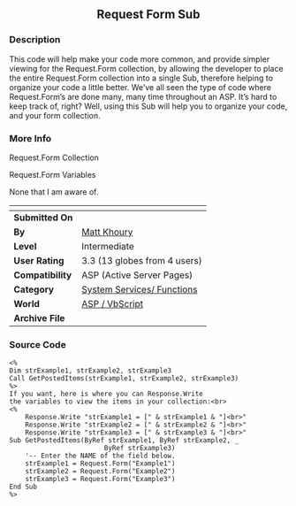 ﻿<div align="center">

## Request Form Sub


</div>

### Description

This code will help make your code more common, and provide simpler viewing for the Request.Form collection, by allowing the developer to place the entire Request.Form collection into a single Sub, therefore helping to organize your code a little better. We’ve all seen the type of code where Request.Form’s are done many, many time throughout an ASP. It’s hard to keep track of, right? Well, using this Sub will help you to organize your code, and your form collection.
 
### More Info
 
Request.Form Collection

Request.Form Variables

None that I am aware of.


<span>             |<span>
---                |---
**Submitted On**   |
**By**             |[Matt Khoury](https://github.com/Planet-Source-Code/PSCIndex/blob/master/ByAuthor/matt-khoury.md)
**Level**          |Intermediate
**User Rating**    |3.3 (13 globes from 4 users)
**Compatibility**  |ASP \(Active Server Pages\)
**Category**       |[System Services/ Functions](https://github.com/Planet-Source-Code/PSCIndex/blob/master/ByCategory/system-services-functions__4-23.md)
**World**          |[ASP / VbScript](https://github.com/Planet-Source-Code/PSCIndex/blob/master/ByWorld/asp-vbscript.md)
**Archive File**   |[](https://github.com/Planet-Source-Code/matt-khoury-request-form-sub__4-7128/archive/master.zip)





### Source Code

```
<%
Dim strExample1, strExample2, strExample3
Call GetPostedItems(strExample1, strExample2, strExample3)
%>
If you want, here is where you can Response.Write
the variables to view the items in your collection:<br>
<%
	Response.Write "strExample1 = [" & strExample1 & "]<br>"
	Response.Write "strExample2 = [" & strExample2 & "]<br>"
	Response.Write "strExample3 = [" & strExample3 & "]<br>"
Sub GetPostedItems(ByRef strExample1, ByRef strExample2, _
						ByRef strExample3)
	'-- Enter the NAME of the field below.
	strExample1 = Request.Form("Example1")
	strExample2 = Request.Form("Example2")
	strExample3 = Request.Form("Example3")
End Sub
%>
```

